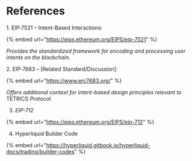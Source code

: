 # References

1\. EIP‑7521 – Intent-Based Interactions:

{% embed url="https://eips.ethereum.org/EIPS/eip-7521" %}

_Provides the standardized framework for encoding and processing user intents on the blockchain._

2\. EIP‑7683 – \[Related Standard/Discussion]:

{% embed url="https://www.erc7683.org/" %}

_Offers additional context for intent-based design principles relevant to_ TETRICS _Protocol._

3. _EIP-712_

{% embed url="https://eips.ethereum.org/EIPS/eip-712" %}

4. Hyperliquid Builder Code

{% embed url="https://hyperliquid.gitbook.io/hyperliquid-docs/trading/builder-codes" %}
